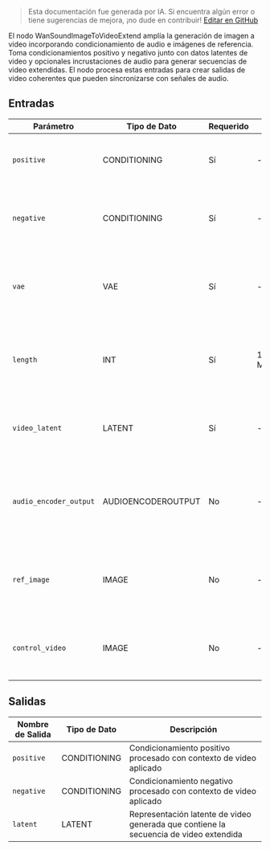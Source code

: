 > Esta documentación fue generada por IA. Si encuentra algún error o tiene sugerencias de mejora, ¡no dude en contribuir! [Editar en GitHub](https://github.com/Comfy-Org/embedded-docs/blob/main/comfyui_embedded_docs/docs/WanSoundImageToVideoExtend/es.md)

El nodo WanSoundImageToVideoExtend amplía la generación de imagen a video incorporando condicionamiento de audio e imágenes de referencia. Toma condicionamientos positivo y negativo junto con datos latentes de video y opcionales incrustaciones de audio para generar secuencias de video extendidas. El nodo procesa estas entradas para crear salidas de video coherentes que pueden sincronizarse con señales de audio.

## Entradas

| Parámetro | Tipo de Dato | Requerido | Rango | Descripción |
|-----------|-----------|----------|-------|-------------|
| `positive` | CONDITIONING | Sí | - | Prompts de condicionamiento positivo que guían lo que el video debe incluir |
| `negative` | CONDITIONING | Sí | - | Prompts de condicionamiento negativo que especifican lo que el video debe evitar |
| `vae` | VAE | Sí | - | Autoencoder variacional utilizado para codificar y decodificar los fotogramas del video |
| `length` | INT | Sí | 1 a MAX_RESOLUTION | Número de fotogramas a generar para la secuencia de video (valor por defecto: 77, paso: 4) |
| `video_latent` | LATENT | Sí | - | Representación latente de video inicial que sirve como punto de partida para la extensión |
| `audio_encoder_output` | AUDIOENCODEROUTPUT | No | - | Incrustaciones de audio opcionales que pueden influir en la generación del video basándose en características del sonido |
| `ref_image` | IMAGE | No | - | Imagen de referencia opcional que proporciona guía visual para la generación del video |
| `control_video` | IMAGE | No | - | Video de control opcional que puede guiar el movimiento y el estilo del video generado |

## Salidas

| Nombre de Salida | Tipo de Dato | Descripción |
|-------------|-----------|-------------|
| `positive` | CONDITIONING | Condicionamiento positivo procesado con contexto de video aplicado |
| `negative` | CONDITIONING | Condicionamiento negativo procesado con contexto de video aplicado |
| `latent` | LATENT | Representación latente de video generada que contiene la secuencia de video extendida |
